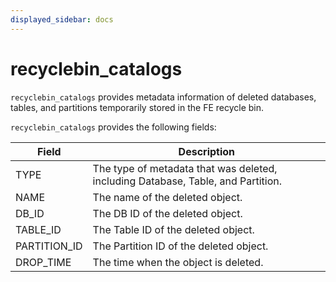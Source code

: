 ```yaml
---
displayed_sidebar: docs
---
```


# recyclebin_catalogs

`recyclebin_catalogs` provides metadata information of deleted databases, tables, and partitions temporarily stored in the FE recycle bin.

`recyclebin_catalogs` provides the following fields:

| **Field**    | **Description**                         | 
| ------------ | --------------------------------------- | 
| TYPE         | The type of metadata that was deleted, including Database, Table, and Partition. | 
| NAME         | The name of the deleted object.         | 
| DB_ID        | The DB ID of the deleted object.        | 
| TABLE_ID     | The Table ID of the deleted object.     | 
| PARTITION_ID | The Partition ID of the deleted object. | 
| DROP_TIME    | The time when the object is deleted.    |
